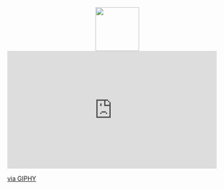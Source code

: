 <div id="header" align="center">
  <img src="https://media.giphy.com/media/M9gbBd9nbDrOTu1Mqx/giphy.gif" width="100"/>
</div>


<iframe src="https://giphy.com/embed/LbwJp26pqGf0k" width="480" height="269" frameBorder="0" class="giphy-embed" allowFullScreen></iframe><p><a href="https://giphy.com/gifs/dinosaur-LbwJp26pqGf0k">via GIPHY</a></p>
